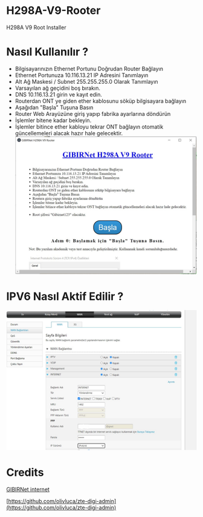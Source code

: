 # H298A-V9-Rooter
H298A V9 Root Installer

# Nasıl Kullanılır ?

- Bilgisayarınızın Ethernet Portunu Doğrudan Router Bağlayın
- Ethernet Portunuza 10.116.13.21 IP Adresini Tanımlayın
- Alt Ağ Maskesi / Subnet 255.255.255.0 Olarak Tanımlayın
- Varsayılan ağ geçidini boş bırakın.
- DNS 10.116.13.21 girin ve kayıt edin.
- Routerdan ONT ye giden ether kablosunu söküp bilgisayara bağlayın
- Aşağıdan "Başla" Tuşuna Basın
- Router Web Arayüzüne giriş yapıp fabrika ayarlarına döndürün
- İşlemler bitene kadar bekleyin.
- İşlemler bitince ether kabloyu tekrar ONT bağlayın otomatik güncellemeleri alacak hazır hale gelecektir.
![Screenshot](https://github.com/gibirnet/H298A-V9-Rooter/raw/main/screenshot_1.jpg?raw=true)

# IPV6 Nasıl Aktif Edilir ?
![IPV4/IPv6 Seçip Kaydedin](https://github.com/gibirnet/H298A-V9-Rooter/blob/main/ipv6enable.jpg?raw=true)

# Credits
[GIBIRNet internet](https://gibir.net.tr)

[https://github.com/olivluca/zte-digi-admin](https://github.com/olivluca/zte-digi-admin)


